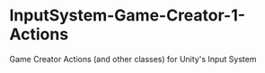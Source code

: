 # InputSystem-Game-Creator-1-Actions
Game Creator Actions (and other classes) for Unity's Input System
